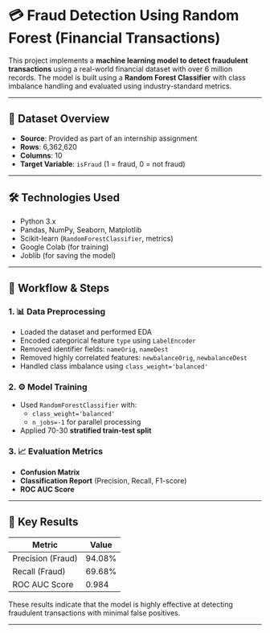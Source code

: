 # 💳 Fraud Detection Using Random Forest (Financial Transactions)

This project implements a **machine learning model to detect fraudulent transactions** using a real-world financial dataset with over 6 million records. The model is built using a **Random Forest Classifier** with class imbalance handling and evaluated using industry-standard metrics.

---

## 📁 Dataset Overview

- **Source**: Provided as part of an internship assignment
- **Rows**: 6,362,620
- **Columns**: 10
- **Target Variable**: `isFraud` (1 = fraud, 0 = not fraud)

---

## 🛠️ Technologies Used

- Python 3.x
- Pandas, NumPy, Seaborn, Matplotlib
- Scikit-learn (`RandomForestClassifier`, metrics)
- Google Colab (for training)
- Joblib (for saving the model)

---

## 🔄 Workflow & Steps

### 1. 📊 Data Preprocessing
- Loaded the dataset and performed EDA
- Encoded categorical feature `type` using `LabelEncoder`
- Removed identifier fields: `nameOrig`, `nameDest`
- Removed highly correlated features: `newbalanceOrig`, `newbalanceDest`
- Handled class imbalance using `class_weight='balanced'`

### 2. ⚙️ Model Training
- Used `RandomForestClassifier` with:
  - `class_weight='balanced'`
  - `n_jobs=-1` for parallel processing
- Applied 70-30 **stratified train-test split**

### 3. 📈 Evaluation Metrics
- **Confusion Matrix**
- **Classification Report** (Precision, Recall, F1-score)
- **ROC AUC Score**

---

## 🧠 Key Results

| Metric              | Value        |
|---------------------|--------------|
| Precision (Fraud)   | 94.08%       |
| Recall (Fraud)      | 69.68%       |
| ROC AUC Score       | 0.984        |

These results indicate that the model is highly effective at detecting fraudulent transactions with minimal false positives.

---

